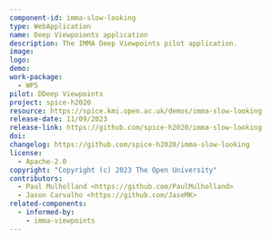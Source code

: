 ```yaml
---
component-id: imma-slow-looking
type: WebApplication
name: Deep Viewpoionts application
description: The IMMA Deep Viewpoints pilot application.
image:
logo:
demo:
work-package: 
  - WP5
pilot: DDeep Viewpoints
project: spice-h2020
resource: https://spice.kmi.open.ac.uk/demos/imma-slow-looking
release-date: 11/09/2023
release-link: https://github.com/spice-h2020/imma-slow-looking
doi:
changelog: https://github.com/spice-h2020/imma-slow-looking
license:
  - Apache-2.0
copyright: "Copyright (c) 2023 The Open University"
contributors:
  - Paul Mulholland <https://github.com/PaulMulholland>  
  - Jason Carvalho <https://github.com/JaseMK>
related-components:
  - informed-by:
    - imma-viewpoints
---
```

